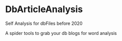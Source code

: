 # DbArticleAnalysis
Self Analysis for dbFiles before 2020

A spider tools to grab your db blogs for word analysis
